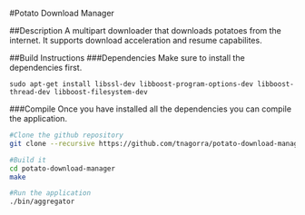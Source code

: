 #Potato Download Manager

##Description
A multipart downloader that downloads potatoes from the internet. It supports download acceleration and resume capabilites.

##Build Instructions
###Dependencies
Make sure to install the dependencies first.

    sudo apt-get install libssl-dev libboost-program-options-dev libboost-thread-dev libboost-filesystem-dev

###Compile
Once you have installed all the dependencies you can compile the application.
```bash
#Clone the github repository
git clone --recursive https://github.com/tnagorra/potato-download-manager

#Build it
cd potato-download-manager
make

#Run the application
./bin/aggregator
```
